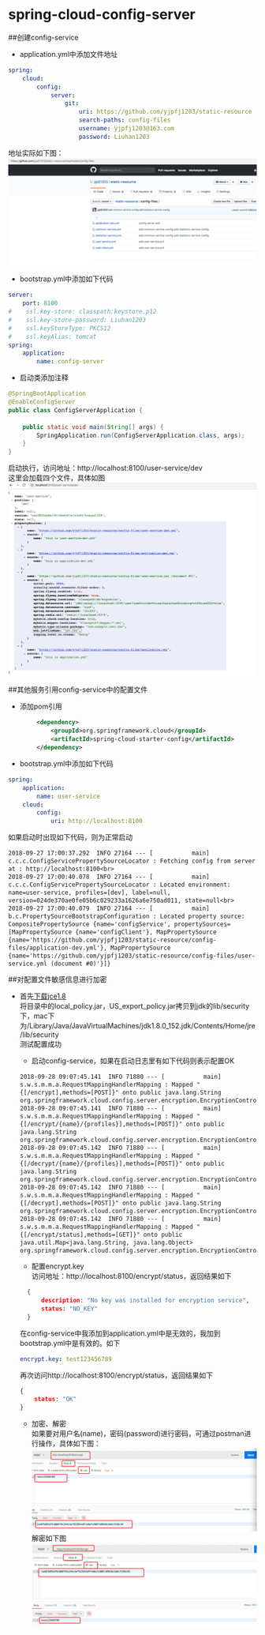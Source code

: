 # spring-cloud-config-server
##创建config-service
* application.yml中添加文件地址
```yaml
spring:
    cloud:
        config:
            server:
                git:
                    uri: https://github.com/yjpfj1203/static-resource
                    search-paths: config-files
                    username: yjpfj1203@163.com
                    password: Liuhan1203
```
地址实际如下图：
![spring-cloud-config-url](https://raw.githubusercontent.com/yjpfj1203/static-resource/master/config-files/images/spring-cloud-config-url.png)
* bootstrap.yml中添加如下代码
```yaml
server:
    port: 8100
#    ssl.key-store: classpath:keystore.p12
#    ssl.key-store-password: Liuhan1203
#    ssl.keyStoreType: PKCS12
#    ssl.keyAlias: tomcat
spring:
    application:
        name: config-server
```
* 启动类添加注释
```java
@SpringBootApplication
@EnableConfigServer
public class ConfigServerApplication {

	public static void main(String[] args) {
		SpringApplication.run(ConfigServerApplication.class, args);
	}
}
```

启动执行，访问地址：http://localhost:8100/user-service/dev<br>
这里会加载四个文件，具体如图
![spring-cloud-config-url](https://raw.githubusercontent.com/yjpfj1203/static-resource/master/config-files/images/user-service-dev-config.png)

##其他服务引用config-service中的配置文件
* 添加pom引用
```xml
        <dependency>
            <groupId>org.springframework.cloud</groupId>
            <artifactId>spring-cloud-starter-config</artifactId>
        </dependency>
```
* bootstrap.yml中添加如下代码
```yaml
spring:
    application:
        name: user-service
    cloud:
        config:
            uri: http://localhost:8100
```
如果启动时出现如下代码，则为正常启动<br>
```test
2018-09-27 17:00:37.292  INFO 27164 --- [           main] c.c.c.ConfigServicePropertySourceLocator : Fetching config from server at : http://localhost:8100<br>
2018-09-27 17:00:40.078  INFO 27164 --- [           main] c.c.c.ConfigServicePropertySourceLocator : Located environment: name=user-service, profiles=[dev], label=null, version=024de370ae0fe05b6c029233a1626a6e750ad011, state=null<br>
2018-09-27 17:00:40.079  INFO 27164 --- [           main] b.c.PropertySourceBootstrapConfiguration : Located property source: CompositePropertySource {name='configService', propertySources=[MapPropertySource {name='configClient'}, MapPropertySource {name='https://github.com/yjpfj1203/static-resource/config-files/application-dev.yml'}, MapPropertySource {name='https://github.com/yjpfj1203/static-resource/config-files/user-service.yml (document #0)'}]}

```
##对配置文件敏感信息进行加密
* 首先[下载jce1.8](https://www.oracle.com/technetwork/java/javase/downloads/jce8-download-2133166.html)<br>
 将目录中的local_policy.jar，US_export_policy.jar拷贝到jdk的lib/security下，mac下为/Library/Java/JavaVirtualMachines/jdk1.8.0_152.jdk/Contents/Home/jre/lib/security<br>
 测试配置成功<br>
  * 启动config-service，如果在启动日志里有如下代码则表示配置OK
  ```test
  2018-09-28 09:07:45.141  INFO 71880 --- [           main] s.w.s.m.m.a.RequestMappingHandlerMapping : Mapped "{[/encrypt],methods=[POST]}" onto public java.lang.String org.springframework.cloud.config.server.encryption.EncryptionController.encrypt(java.lang.String,org.springframework.http.MediaType)
  2018-09-28 09:07:45.141  INFO 71880 --- [           main] s.w.s.m.m.a.RequestMappingHandlerMapping : Mapped "{[/encrypt/{name}/{profiles}],methods=[POST]}" onto public java.lang.String org.springframework.cloud.config.server.encryption.EncryptionController.encrypt(java.lang.String,java.lang.String,java.lang.String,org.springframework.http.MediaType)
  2018-09-28 09:07:45.142  INFO 71880 --- [           main] s.w.s.m.m.a.RequestMappingHandlerMapping : Mapped "{[/decrypt/{name}/{profiles}],methods=[POST]}" onto public java.lang.String org.springframework.cloud.config.server.encryption.EncryptionController.decrypt(java.lang.String,java.lang.String,java.lang.String,org.springframework.http.MediaType)
  2018-09-28 09:07:45.142  INFO 71880 --- [           main] s.w.s.m.m.a.RequestMappingHandlerMapping : Mapped "{[/decrypt],methods=[POST]}" onto public java.lang.String org.springframework.cloud.config.server.encryption.EncryptionController.decrypt(java.lang.String,org.springframework.http.MediaType)
  2018-09-28 09:07:45.142  INFO 71880 --- [           main] s.w.s.m.m.a.RequestMappingHandlerMapping : Mapped "{[/encrypt/status],methods=[GET]}" onto public java.util.Map<java.lang.String, java.lang.Object> org.springframework.cloud.config.server.encryption.EncryptionController.status()

  ```
  
  * 配置encrypt.key<br>
   访问地址：http://localhost:8100/encrypt/status，返回结果如下
  ```json
    {
        description: "No key was installed for encryption service",
        status: "NO_KEY"
    }
   ```
  在config-service中我添加到application.yml中是无效的，我加到bootstrap.yml中是有效的。如下<br>
  ```yaml
  encrypt.key: test123456789
  ``` 
   再次访问http://localhost:8100/encrypt/status，返回结果如下
  ```json
  {
      status: "OK"
  }
  ```
  * 加密、解密<br>
  如果要对用户名(name)，密码(password)进行密码，可通过postman进行操作，具体如下图：
  ![encrypt](https://raw.githubusercontent.com/yjpfj1203/static-resource/master/config-files/images/encrypt.png)
  解密如下图
  ![decrypt](https://raw.githubusercontent.com/yjpfj1203/static-resource/master/config-files/images/decrypt.png)
  
  



